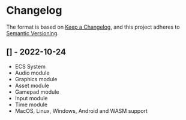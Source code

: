 # Changelog

The format is based on [Keep a Changelog](https://keepachangelog.com/en/1.0.0/),
and this project adheres to [Semantic Versioning](https://semver.org/spec/v2.0.0.html).

## [] - 2022-10-24

- ECS System
- Audio module
- Graphics module
- Asset module
- Gamepad module
- Input module
- Time module
- MacOS, Linux, Windows, Android and WASM support
